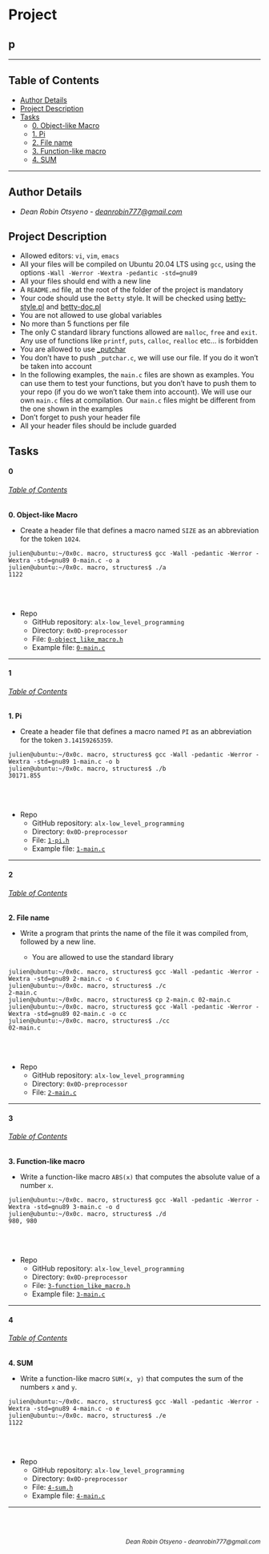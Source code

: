 # Project 
## **p**
---
## Table of Contents
- [Author Details](#author-details)
- [Project Description](#project-description)
- [Tasks](#tasks)
	- [0. Object-like Macro](#0)
	- [1. Pi](#1)
	- [2. File name](#2)
	- [3. Function-like macro](#3)
	- [4. SUM](#4)
---
## Author Details
- *Dean Robin Otsyeno - deanrobin777@gmail.com*

## Project Description
- Allowed editors: `vi`, `vim`, `emacs`
- All your files will be compiled on Ubuntu 20.04 LTS using `gcc`, using the options `-Wall -Werror -Wextra -pedantic -std=gnu89`
- All your files should end with a new line
- A `README.md` file, at the root of the folder of the project is mandatory
- Your code should use the `Betty` style. It will be checked using [betty-style.pl](https://github.com/alx-tools/Betty/blob/master/betty-style.pl "betty-style.pl") and [betty-doc.pl](https://github.com/alx-tools/Betty/blob/master/betty-doc.pl "betty-doc.pl")
- You are not allowed to use global variables
- No more than 5 functions per file
- The only C standard library functions allowed are `malloc`, `free` and `exit`. Any use of functions like `printf`, `puts`, `calloc`, `realloc` etc… is forbidden
- You are allowed to use [\_putchar](https://github.com/alx-tools/_putchar.c/blob/master/_putchar.c "_putchar")
- You don’t have to push `_putchar.c`, we will use our file. If you do it won’t be taken into account
- In the following examples, the `main.c` files are shown as examples. You can use them to test your functions, but you don’t have to push them to your repo (if you do we won’t take them into account). We will use our own `main.c` files at compilation. Our `main.c` files might be different from the one shown in the examples
- Don’t forget to push your header file
- All your header files should be include guarded

## Tasks
#### 0
###### [Table of Contents](#table-of-contents)
**0. Object-like Macro**
- Create a header file that defines a macro named `SIZE` as an abbreviation for the token `1024`.

```
julien@ubuntu:~/0x0c. macro, structures$ gcc -Wall -pedantic -Werror -Wextra -std=gnu89 0-main.c -o a
julien@ubuntu:~/0x0c. macro, structures$ ./a
1122
```

<br></br>
- Repo
    - GitHub repository: `alx-low_level_programming`
    - Directory: `0x0D-preprocessor`
    - File: [`0-object_like_macro.h`](./0-object_like_macro.h)
	- Example file: [`0-main.c`](./0-main.c)
---
#### 1
###### [Table of Contents](#table-of-contents)
**1. Pi**
- Create a header file that defines a macro named `PI` as an abbreviation for the token `3.14159265359`.

```
julien@ubuntu:~/0x0c. macro, structures$ gcc -Wall -pedantic -Werror -Wextra -std=gnu89 1-main.c -o b
julien@ubuntu:~/0x0c. macro, structures$ ./b
30171.855
```

<br></br>
- Repo
    - GitHub repository: `alx-low_level_programming`
    - Directory: `0x0D-preprocessor`
    - File: [`1-pi.h`](./1-pi.h)
	- Example file: [`1-main.c`](./1-main.c)
---
#### 2
###### [Table of Contents](#table-of-contents)
**2. File name**
- Write a program that prints the name of the file it was compiled from, followed by a new line.

    - You are allowed to use the standard library

```
julien@ubuntu:~/0x0c. macro, structures$ gcc -Wall -pedantic -Werror -Wextra -std=gnu89 2-main.c -o c
julien@ubuntu:~/0x0c. macro, structures$ ./c
2-main.c
julien@ubuntu:~/0x0c. macro, structures$ cp 2-main.c 02-main.c
julien@ubuntu:~/0x0c. macro, structures$ gcc -Wall -pedantic -Werror -Wextra -std=gnu89 02-main.c -o cc
julien@ubuntu:~/0x0c. macro, structures$ ./cc
02-main.c
```

<br></br>
- Repo
    - GitHub repository: `alx-low_level_programming`
    - Directory: `0x0D-preprocessor`
    - File: [`2-main.c`](./2-main.c)
---
#### 3
###### [Table of Contents](#table-of-contents)
**3. Function-like macro**
- Write a function-like macro `ABS(x)` that computes the absolute value of a number `x`.

```
julien@ubuntu:~/0x0c. macro, structures$ gcc -Wall -pedantic -Werror -Wextra -std=gnu89 3-main.c -o d
julien@ubuntu:~/0x0c. macro, structures$ ./d
980, 980
```

<br></br>
- Repo
    - GitHub repository: `alx-low_level_programming`
    - Directory: `0x0D-preprocessor`
    - File: [`3-function_like_macro.h`](./3-function_like_macro.h)
	- Example file: [`3-main.c`](./3-main.c)
---
#### 4
###### [Table of Contents](#table-of-contents)
**4. SUM**
- Write a function-like macro `SUM(x, y)` that computes the sum of the numbers `x` and `y`.

```
julien@ubuntu:~/0x0c. macro, structures$ gcc -Wall -pedantic -Werror -Wextra -std=gnu89 4-main.c -o e
julien@ubuntu:~/0x0c. macro, structures$ ./e
1122
```

<br></br>
- Repo
    - GitHub repository: `alx-low_level_programming`
    - Directory: `0x0D-preprocessor`
    - File: [`4-sum.h`](./4-sum.h)
	- Example file: [`4-main.c`](./4-main.c)
---


<br></br>
<div align="right">
  <sub style="font-style: italic"> Dean Robin Otsyeno - deanrobin777@gmail.com</sub>
</div>

